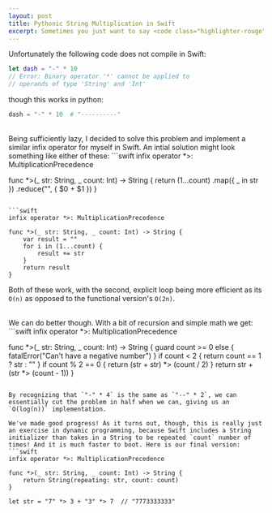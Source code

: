 ```yaml
---
layout: post
title: Pythonic String Multiplication in Swift
excerpt: Sometimes you just want to say <code class="highlighter-rouge">"-" * 100</code>, which is not allowed in Swift.
---
```


Unfortunately the following code does not compile in Swift:
<br>
```swift
let dash = "-" * 10  
// Error: Binary operator '*' cannot be applied to 
// operands of type 'String' and 'Int'
```

though this works in python:
```python
dash = "-" * 10  # "----------"
```
<br>
Being sufficiently lazy, I decided to solve this problem and implement a similar infix operator for myself in Swift. An intial solution might look something like either of these:
```swift
infix operator *>: MultiplicationPrecedence

func *>(_ str: String, _ count: Int) -> String {
    return (1...count)
        .map({ _ in str })
        .reduce("", { $0 + $1 })
}   
```

```swift
infix operator *>: MultiplicationPrecedence

func *>(_ str: String, _ count: Int) -> String {
    var result = ""
    for i in (1...count) {
        result += str
    }
    return result
}   
```
Both of these work, with the second, explicit loop being more efficient as its `O(n)` as opposed to the functional version's `O(2n)`.
  
<br>
We can do better though. With a bit of recursion and simple math we get:
```swift
infix operator *>: MultiplicationPrecedence

func *>(_ str: String, _ count: Int) -> String {
    guard count >= 0 else { fatalError("Can't have a negative number") }
    if count < 2 {
        return count == 1 ? str : ""
    }
    if count % 2 == 0 {
        return (str + str) *> (count / 2)
    }
    return str + (str *> (count - 1))
}
```

By recognizing that `"-" * 4` is the same as `"--" * 2`, we can essentially cut the problem in half when we can, giving us an `O(log(n))` implementation.
  
We've made good progress! As it turns out, though, this is really just an exercise in dynamic programming, because Swift includes a String initializer than takes in a String to be repeated `count` number of times! And it is much faster to boot. Here is our final version:
```swift
infix operator *>: MultiplicationPrecedence

func *>(_ str: String, _ count: Int) -> String {
    return String(repeating: str, count: count)
}

let str = "7" *> 3 + "3" *> 7  // "7773333333"
```